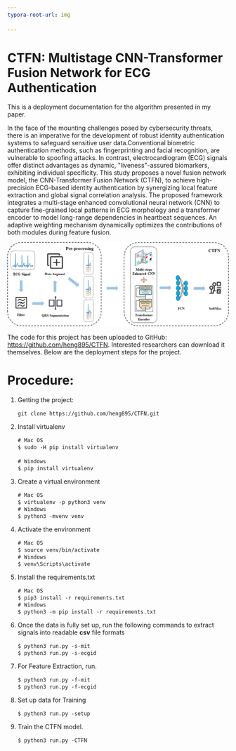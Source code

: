 ```yaml
---
typora-root-url: img

---
```


# CTFN: Multistage CNN-Transformer Fusion Network for ECG Authentication

This is a deployment documentation for the algorithm presented in my paper.

In the face of the mounting challenges posed by cybersecurity threats, there is an imperative for the development of robust identity authentication systems to safeguard sensitive user data.Conventional biometric authentication methods, such as fingerprinting and facial recognition, are vulnerable to spoofing attacks. In contrast, electrocardiogram (ECG) signals offer distinct advantages as dynamic, "liveness"-assured biomarkers, exhibiting individual specificity. This study proposes a novel fusion network model, the CNN-Transformer Fusion Network (CTFN), to achieve high-precision ECG-based identity authentication by synergizing local feature extraction and global signal correlation analysis. The proposed framework integrates a multi-stage enhanced convolutional neural network (CNN) to capture fine-grained local patterns in ECG morphology and a transformer encoder to model long-range dependencies in heartbeat sequences. An adaptive weighting mechanism dynamically optimizes the contributions of both modules during feature fusion. 

![CTFN](CTFN.png)

The code for this project has been uploaded to GitHub: <https://github.com/heng895/CTFN>. Interested researchers can download it themselves. Below are the deployment steps for the project.

# Procedure:

1. Getting the project:

   ```
   git clone https://github.com/heng895/CTFN.git
   ```

2. Install virtualenv

   ```shell   
   # Mac OS
   $ sudo -H pip install virtualenv
         
   # Windows
   $ pip install virtualenv
   ```

3. Create a virtual environment

   ```shell
   # Mac OS
   $ virtualenv -p python3 venv
   # Windows
   $ python3 -mvenv venv
   ```

4. Activate the environment

   ```shell
   # Mac OS
   $ source venv/bin/activate
   # Windows
   $ venv\Scripts\activate
   ```

5. Install the requirements.txt

   ```shell
   # Mac OS
   $ pip3 install -r requirements.txt
   # Windows
   $ python3 -m pip install -r requirements.txt
   ```

6. Once the data is fully set up, run the following commands to extract signals into readable **csv** file formats

   ```shell
   $ python3 run.py -s-mit
   $ python3 run.py -s-ecgid
   ```

7. For Feature Extraction, run. 

   ```
   $ python3 run.py -f-mit
   $ python3 run.py -f-ecgid
   ```

8. Set up data for Training

   ```
   $ python3 run.py -setup
   ```

9. Train the CTFN model. 

   ```
   $ python3 run.py -CTFN
   ```

